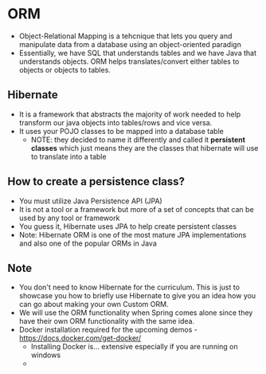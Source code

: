 # ORM
* Object-Relational Mapping is a tehcnique that lets you query and manipulate data from a database using an object-oriented paradign
* Essentially, we have SQL that understands tables and we have Java that understands objects. ORM helps translates/convert either tables to objects or objects to tables.

## Hibernate
* It is a framework that abstracts the majority of work needed to help transform our java objects into tables/rows and vice versa. 
* It uses your POJO classes to be mapped into a database table
    * NOTE: they decided to name it differently and called it **persistent classes** which just means they are the classes that hibernate will use to translate into a table

## How to create a persistence class?
* You must utilize Java Persistence API (JPA)
* It is not a tool or a framework but more of a set of concepts that can be used by any tool or framework
* You guess it, Hibernate uses JPA to help create persistent classes
* Note: Hibernate ORM is one of the most mature JPA implementations and also one of the popular ORMs in Java

## Note
* You don't need to know Hibernate for the curriculum. This is just to showcase you how to briefly use Hibernate to give you an idea how you can go about making your own Custom ORM.
* We will use the ORM functionality when Spring comes alone since they have their own ORM functionality with the same idea.
* Docker installation required for the upcoming demos - https://docs.docker.com/get-docker/
    * Installing Docker is... extensive especially if you are running on windows
    * 